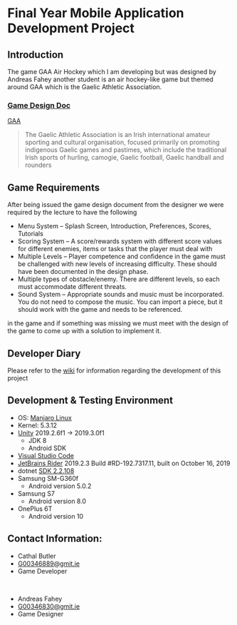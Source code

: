 # Final Year Mobile Application Development Project
## Introduction
The game GAA Air Hockey which I am developing but was designed by Andreas Fahey another student is an air hockey-like game but themed around GAA which is the Gaelic Athletic Association.
### [Game Design Doc](https://github.com/butlawr/gaa-air-hockey/blob/master/uploads/MobileAppsDesignDocument.pdf)

[GAA](https://www.gaa.ie/)
> The Gaelic Athletic Association is an Irish international amateur sporting and cultural organisation, focused primarily on promoting indigenous Gaelic games and pastimes, which include the traditional Irish sports of hurling, camogie, Gaelic football, Gaelic handball and rounders

## Game Requirements
After being issued the game design document from the designer we were required by the lecture to have the following

* Menu System – Splash Screen, Introduction, Preferences, Scores, Tutorials
* Scoring System – A score/rewards system with different score values for different enemies,
items or tasks that the player must deal with
* Multiple Levels – Player competence and confidence in the game must be challenged with
new levels of increasing difficulty. These should have been documented in the design phase.
* Multiple types of obstacle/enemy. There are different levels, so each must accommodate
different threats.
* Sound System – Appropriate sounds and music must be incorporated. You do not need to
compose the music. You can import a piece, but it should work with the game and needs to
be referenced.

in the game and if something was missing we must meet with the design of the game to come up with a solution to implement it.  

## Developer Diary 
Please refer to the [wiki](https://github.com/butlawr/gaa-air-hockey/wiki/Developer-Diary) for information regarding the development of this project


## Development & Testing Environment
* OS: [Manjaro Linux](https://manjaro.org/download/official/kde/)
* Kernel: 5.3.12
* [Unity](https://unity.com/) 2019.2.6f1 -> 2019.3.0f1
  * JDK 8
  * Android SDK
* [Visual Studio Code](https://code.visualstudio.com/)
* [JetBrains Rider](https://www.jetbrains.com/rider/) 2019.2.3
Build #RD-192.7317.11, built on October 16, 2019
* dotnet [SDK 2.2.108](https://docs.microsoft.com/en-us/dotnet/core/install/linux-package-manager-rhel7)
* Samsung SM-G360f
    - Android version 5.0.2
* Samsung S7
    - Android version 8.0
* OnePlus 6T
    - Android version 10
    
 
## Contact Information:
* Cathal Butler
* G00346889@gmit.ie
* Game Developer

<br>

* Andreas Fahey
* G00346830@gmit.ie
* Game Designer
